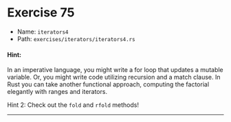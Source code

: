# Exercise 75

- Name: ```iterators4```
- Path: ```exercises/iterators/iterators4.rs```
#### Hint: 

In an imperative language, you might write a for loop that updates
a mutable variable. Or, you might write code utilizing recursion
and a match clause. In Rust you can take another functional
approach, computing the factorial elegantly with ranges and iterators.

Hint 2: Check out the `fold` and `rfold` methods!


---




